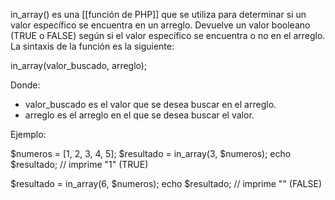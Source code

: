  in_array()   es una [[función de PHP]] que se utiliza para determinar si un valor específico se encuentra en un arreglo. Devuelve un valor booleano (TRUE o FALSE) según si el valor específico se encuentra o no en el arreglo. La sintaxis de la función es la siguiente:

in_array(valor_buscado, arreglo);

Donde:

-   valor_buscado es el valor que se desea buscar en el arreglo.
-   arreglo es el arreglo en el que se desea buscar el valor.

Ejemplo:

$numeros = [1, 2, 3, 4, 5]; $resultado = in_array(3, $numeros); echo $resultado; // imprime "1" (TRUE)

$resultado = in_array(6, $numeros); echo $resultado; // imprime "" (FALSE)
